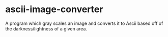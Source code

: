 # ascii-image-converter
A program which gray scales an image and converts it to Ascii based off of the darkness/lightness of a given area.
